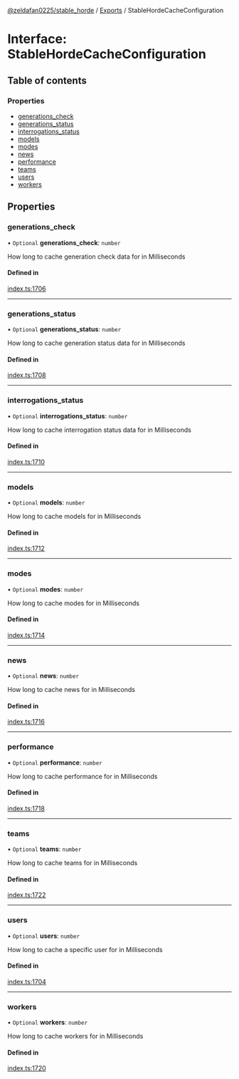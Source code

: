 [@zeldafan0225/stable_horde](../README.md) / [Exports](../modules.md) / StableHordeCacheConfiguration

# Interface: StableHordeCacheConfiguration

## Table of contents

### Properties

- [generations\_check](StableHordeCacheConfiguration.md#generations_check)
- [generations\_status](StableHordeCacheConfiguration.md#generations_status)
- [interrogations\_status](StableHordeCacheConfiguration.md#interrogations_status)
- [models](StableHordeCacheConfiguration.md#models)
- [modes](StableHordeCacheConfiguration.md#modes)
- [news](StableHordeCacheConfiguration.md#news)
- [performance](StableHordeCacheConfiguration.md#performance)
- [teams](StableHordeCacheConfiguration.md#teams)
- [users](StableHordeCacheConfiguration.md#users)
- [workers](StableHordeCacheConfiguration.md#workers)

## Properties

### generations\_check

• `Optional` **generations\_check**: `number`

How long to cache generation check data for in Milliseconds

#### Defined in

[index.ts:1706](https://github.com/ZeldaFan0225/stable_horde/blob/9241243/index.ts#L1706)

___

### generations\_status

• `Optional` **generations\_status**: `number`

How long to cache generation status data for in Milliseconds

#### Defined in

[index.ts:1708](https://github.com/ZeldaFan0225/stable_horde/blob/9241243/index.ts#L1708)

___

### interrogations\_status

• `Optional` **interrogations\_status**: `number`

How long to cache interrogation status data for in Milliseconds

#### Defined in

[index.ts:1710](https://github.com/ZeldaFan0225/stable_horde/blob/9241243/index.ts#L1710)

___

### models

• `Optional` **models**: `number`

How long to cache models for in Milliseconds

#### Defined in

[index.ts:1712](https://github.com/ZeldaFan0225/stable_horde/blob/9241243/index.ts#L1712)

___

### modes

• `Optional` **modes**: `number`

How long to cache modes for in Milliseconds

#### Defined in

[index.ts:1714](https://github.com/ZeldaFan0225/stable_horde/blob/9241243/index.ts#L1714)

___

### news

• `Optional` **news**: `number`

How long to cache news for in Milliseconds

#### Defined in

[index.ts:1716](https://github.com/ZeldaFan0225/stable_horde/blob/9241243/index.ts#L1716)

___

### performance

• `Optional` **performance**: `number`

How long to cache performance for in Milliseconds

#### Defined in

[index.ts:1718](https://github.com/ZeldaFan0225/stable_horde/blob/9241243/index.ts#L1718)

___

### teams

• `Optional` **teams**: `number`

How long to cache teams for in Milliseconds

#### Defined in

[index.ts:1722](https://github.com/ZeldaFan0225/stable_horde/blob/9241243/index.ts#L1722)

___

### users

• `Optional` **users**: `number`

How long to cache a specific user for in Milliseconds

#### Defined in

[index.ts:1704](https://github.com/ZeldaFan0225/stable_horde/blob/9241243/index.ts#L1704)

___

### workers

• `Optional` **workers**: `number`

How long to cache workers for in Milliseconds

#### Defined in

[index.ts:1720](https://github.com/ZeldaFan0225/stable_horde/blob/9241243/index.ts#L1720)
